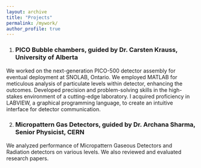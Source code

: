 ```yaml
---
layout: archive
title: "Projects"
permalink: /mywork/
author_profile: true
---
```


1. ### PICO Bubble chambers, guided by Dr. Carsten Krauss, University of Alberta
We worked on the next-generation PICO-500 detector assembly for eventual deployment at SNOLAB, Ontario. We employed MATLAB for meticulous analysis of particulate levels within detector, enhancing the outcomes. Developed precision and problem-solving skills in the high-stakes environment of a cutting-edge laboratory. I acquired proficiency in LABVIEW, a graphical programming language, to create an intuitive interface for detector communication.

2. ### Micropattern Gas Detectors, guided by Dr. Archana Sharma, Senior Physicist, CERN
We analyzed performance of Micropattern Gaseous Detectors and Radiation detectors on various levels. We also reviewed and evaluated research papers.
